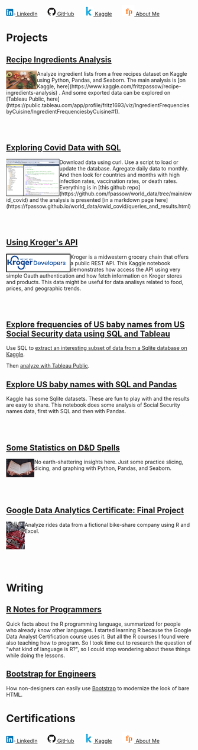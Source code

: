 [![LinkedIn icon](linkedin.png) LinkedIn](https://www.linkedin.com/in/fredrich-passow-4789146)
 &nbsp; &nbsp; &nbsp; 
[![GitHub icon](github.png) GitHub](https://github.com/fpassow)
 &nbsp; &nbsp; &nbsp; 
 [![Kaggle icon](kaggle_icon.png) Kaggle](https://www.kaggle.com/fritzpassow/code)
  &nbsp; &nbsp; &nbsp; 
[![me](fp.png) About Me](about_me.html)

# Projects

## [Recipe Ingredients Analysis](https://www.kaggle.com/fritzpassow/recipe-ingredients-analysis)
<img align="left" src="katie-smith-uQs1802D0CQ-unsplash_SMALLER.jpg">
Analyze ingredient lists from a free recipes dataset on Kaggle using Python, Pandas, and Seaborn. The main analysis is [on Kaggle, here](https://www.kaggle.com/fritzpassow/recipe-ingredients-analysis) . And some exported data can be explored on [Tableau Public, here](https://public.tableau.com/app/profile/fritz1693/viz/IngredientFrequenciesbyCuisine/IngredientFrequenciesbyCuisine#1).
<br clear="left"/>

<br/><br/>

## [Exploring Covid Data with SQL](https://fpassow.github.io/world_data/owid_covid/queries_and_results.html)
<img align="left" src="ssms.png">
Download data using curl. Use a script to load or update the database. Agregate daily data to monthly. And then look for countries and months with high infection rates, vaccination rates, or death rates. Everything is in [this github repo](https://github.com/fpassow/world_data/tree/main/owid_covid) and the analysis is presented 
[in a markdown page here](https://fpassow.github.io/world_data/owid_covid/queries_and_results.html)
<br clear="left"/>

<br/><br/>

## [Using Kroger's API](https://www.kaggle.com/code/fritzpassow/using-kroger-s-api)
<img align="left" src="kroger_dev_logo.png">
Kroger is a midwestern grocery chain that offers a public REST API. This Kaggle notebook demonstrates how access the API using very simple Oauth authentication and how fetch information on Kroger stores and products. This data might be useful for data analisys related to food, prices, and geographic trends.
<br clear="left"/>

<br/><br/>

## [Explore frequencies of US baby names from US Social Security data using SQL and Tableau](https://www.kaggle.com/fritzpassow/baby-names-sql-and-tableau)
Use SQL to [extract an interesting subset of data from a Sqlite database on Kaggle](https://www.kaggle.com/fritzpassow/baby-names-sql-and-tableau). 

Then [analyze with Tableau Public](https://public.tableau.com/app/profile/fritz1693/viz/BabyNamesbyStateandYear/BabyNamesbyStateandYear). 

## [Explore US baby names with SQL and Pandas](https://www.kaggle.com/fritzpassow/explore-us-baby-names-with-sql-and-pandas)
Kaggle has some Sqlite datasets. These are fun to play with and the results are easy to share. This notebook does some analysis of Social Security names data, first with SQL and then with Pandas.
<br clear="left"/>

<br/><br/>

## [Some Statistics on D&D Spells](https://www.kaggle.com/fritzpassow/some-statistics-on-d-d-spells)
<img align="left" src="annie-spratt-wseixWvrsD4-unsplash_SMALLER.jpg">
No earth-shattering insights here. Just some practice slicing, dicing, and graphing with Python, Pandas, and Seaborn.
<br clear="left"/>

<br/><br/>

## [Google Data Analytics Certificate: Final Project](https://fpassow.github.io/google_cert_project/)
<img align="left" src="who-s-denilo-GxEC8q7lm-M-unsplash_SMALLER.jpg">
Analyze rides data from a fictional bike-share company using R and Excel.
<br clear="left"/>

<br/><br/>

# Writing

## [R Notes for Programmers](https://docs.google.com/document/d/1G2h8k4SuW2E9RkhKtU9p3ehNwLWADwG2YjW7fM46O60/edit?usp=sharing)
Quick facts about the R programming language, summarized for people who already know other languages. I started learning R because the Google
Data Analyst Certification course uses it. But all the R courses I found were also teaching how to program. So I took time out to
research the question of "what kind of language is R?", so I could stop wondering about these things while doing the lessons.

## [Bootstrap for Engineers](https://fpassow.github.io/bootstrap4engineers.html)
How non-designers can easily use [Bootstrap](https://getbootstrap.com) to modernize the look
of bare HTML.

# Certifications

<div data-iframe-width="150" data-iframe-height="270" data-share-badge-id="82415c22-7347-4342-8dbe-bcdff5d6cefb" data-share-badge-host="https://www.credly.com"></div><script type="text/javascript" async src="//cdn.credly.com/assets/utilities/embed.js"></script>



[![LinkedIn icon](linkedin.png) LinkedIn](https://www.linkedin.com/in/fredrich-passow-4789146)
 &nbsp; &nbsp; &nbsp; 
[![GitHub icon](github.png) GitHub](https://github.com/fpassow)
 &nbsp; &nbsp; &nbsp; 
 [![Kaggle icon](kaggle_icon.png) Kaggle](https://www.kaggle.com/fritzpassow/code)
  &nbsp; &nbsp; &nbsp; 
[![me](fp.png) About Me](about_me.html)
